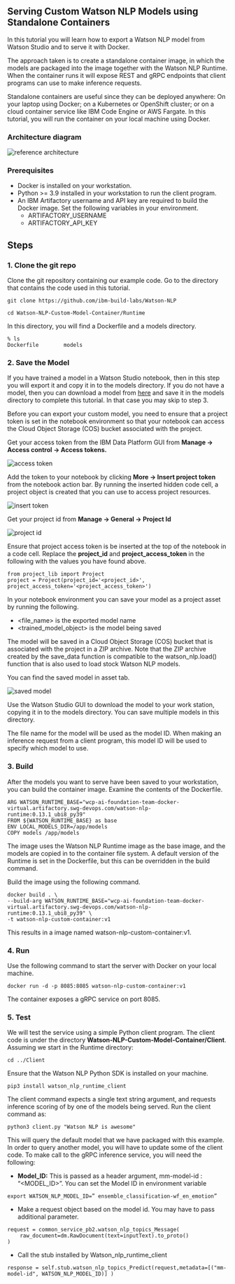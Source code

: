 ## Serving Custom Watson NLP Models using Standalone Containers
In this tutorial you will learn how to export a Watson NLP model from Watson Studio and to serve it with Docker. 

The approach taken is to create a standalone container image, in which the models are packaged into the image together with the Watson NLP Runtime.  When the container runs it will expose REST and gRPC endpoints that client programs can use to make inference requests. 

Standalone containers are useful since they can be deployed anywhere:  On your laptop using Docker; on a Kubernetes or OpenShift cluster; or on a cloud container service like IBM Code Engine or AWS Fargate.  In this tutorial, you will run the container on your local machine using Docker.

### Architecture diagram

![reference architecture](Images/reference_architecture.png)
    
### Prerequisites
    
- Docker is installed on your workstation.
- Python >= 3.9 installed in your workstation to run the client program.
- An IBM Artifactory username and API key are required to build the Docker image. Set the following variables in your environment.
    - ARTIFACTORY_USERNAME
    -  ARTIFACTORY_API_KEY
## Steps
### 1. Clone the git repo
Clone the git repository containing our example code.  Go to the directory that contains the code used in this tutorial. 
```
git clone https://github.com/ibm-build-labs/Watson-NLP 
```
```
cd Watson-NLP-Custom-Model-Container/Runtime 
```
In this directory, you will find a Dockerfile and a models directory.   
```
% ls 
Dockerfile        models 
```
### 2. Save the Model
If you have trained a model in a Watson Studio notebook, then in this step you will export it and copy it in to the models directory.  If you do not have a model, then you can download a model from [here](https://github.com/ibm-build-labs/Watson-NLP/releases/download/ml_model/ensemble_classification-wf_en_emotion) and save it in the models directory to complete this tutorial. In that case you may skip to step 3.

Before you can export your custom model, you need to ensure that a project token is set in the notebook environment so that your notebook can access the Cloud Object Storage (COS) bucket associated with the project.  

Get your access token from the IBM Data Platform GUI from **Manage -> Access control -> Access tokens.** 

![access token](Images/access_token.png)

Add the token to your notebook by clicking **More -> Insert project token** from the notebook action bar. By running the inserted hidden code cell, a project object is created that you can use to access project resources. 

![insert token](Images/insert_token.png)

Get your project id from **Manage -> General -> Project Id**

![project id](Images/project_id.png)
    
Ensure that project access token is be inserted at the top of the notebook in a code cell.  Replace the **project_id** and **project_access_token** in the following with the values you have found above. 
```
from project_lib import Project 
project = Project(project_id='<project_id>', project_access_token='<project_access_token>') 
```
In your notebook environment you can save your model as a project asset by running the following. 
- <file_name> is the exported model name 
- <trained_model_object> is the model being saved

The model will be saved in a Cloud Object Storage (COS) bucket that is associated with the project in a ZIP archive.  Note that the ZIP archive created by the save_data function is compatible to the watson_nlp.load() function that is also used to load stock Watson NLP models.  

You can find the saved model in asset tab. 

![saved model](Images/saved_model.png)
    
Use the Watson Studio GUI to download the model to your work station, copying it in to the models directory. You can save multiple models in this directory.  

The file name for the model will be used as the model ID.  When making an inference request from a client program, this model ID will be used to specify which model to use. 

### 3. Build
After the models you want to serve have been saved to your workstation, you can build the container image.  Examine the contents of the Dockerfile. 
```
ARG WATSON_RUNTIME_BASE="wcp-ai-foundation-team-docker-virtual.artifactory.swg-devops.com/watson-nlp-runtime:0.13.1_ubi8_py39" 
FROM ${WATSON_RUNTIME_BASE} as base 
ENV LOCAL_MODELS_DIR=/app/models 
COPY models /app/models 
```

The image uses the Watson NLP Runtime image as the base image, and the models are copied in to the container file system.  A default version of the Runtime is set in the Dockerfile, but this can be overridden in the build command. 

Build the image using the following command. 
```
docker build . \ 
--build-arg WATSON_RUNTIME_BASE="wcp-ai-foundation-team-docker-virtual.artifactory.swg-devops.com/watson-nlp-runtime:0.13.1_ubi8_py39" \ 
-t watson-nlp-custom-container:v1 
```
This results in a image named watson-nlp-custom-container:v1. 
### 4. Run 
Use the following command to start the server with Docker on your local machine. 
```
docker run -d -p 8085:8085 watson-nlp-custom-container:v1 
```
The container exposes a gRPC service on port 8085. 

### 5. Test 
We will test the service using a simple Python client program.  The client code is under the directory **Watson-NLP-Custom-Model-Container/Client**.  Assuming we start in the Runtime directory: 
```
cd ../Client 
```
Ensure that the Watson NLP Python SDK is installed on your machine. 
```
pip3 install watson_nlp_runtime_client 
```
The client command expects a single text string argument, and requests inference scoring of by one of the models being served.  Run the client command as: 
```
python3 client.py "Watson NLP is awesome" 
```

This will query the default model that we have packaged with this example.  In order to query another model, you will have to update some of the client code. 
To make call to the gRPC inference service, you will need the following: 

- **Model_ID:** This is passed as a header argument, mm-model-id : “<MODEL_ID>”. You can set the Model ID in environment variable 
```
export WATSON_NLP_MODEL_ID=” ensemble_classification-wf_en_emotion” 
```
- Make a request object based on the model id. You may have to pass additional parameter. 
```
request = common_service_pb2.watson_nlp_topics_Message( 
    raw_document=dm.RawDocument(text=inputText).to_proto() 
) 
```
- Call the stub installed by Watson_nlp_runtime_client 
```
response = self.stub.watson_nlp_topics_Predict(request,metadata=[("mm-model-id", WATSON_NLP_MODEL_ID)] ) 
```

